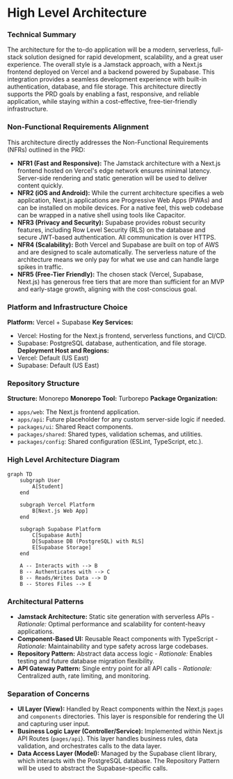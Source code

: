 # High Level Architecture

### Technical Summary

The architecture for the to-do application will be a modern, serverless, full-stack solution designed for rapid development, scalability, and a great user experience. The overall style is a Jamstack approach, with a Next.js frontend deployed on Vercel and a backend powered by Supabase. This integration provides a seamless development experience with built-in authentication, database, and file storage. This architecture directly supports the PRD goals by enabling a fast, responsive, and reliable application, while staying within a cost-effective, free-tier-friendly infrastructure.

### Non-Functional Requirements Alignment

This architecture directly addresses the Non-Functional Requirements (NFRs) outlined in the PRD:

-   **NFR1 (Fast and Responsive):** The Jamstack architecture with a Next.js frontend hosted on Vercel's edge network ensures minimal latency. Server-side rendering and static generation will be used to deliver content quickly.
-   **NFR2 (iOS and Android):** While the current architecture specifies a web application, Next.js applications are Progressive Web Apps (PWAs) and can be installed on mobile devices. For a native feel, this web codebase can be wrapped in a native shell using tools like Capacitor.
-   **NFR3 (Privacy and Security):** Supabase provides robust security features, including Row Level Security (RLS) on the database and secure JWT-based authentication. All communication is over HTTPS.
-   **NFR4 (Scalability):** Both Vercel and Supabase are built on top of AWS and are designed to scale automatically. The serverless nature of the architecture means we only pay for what we use and can handle large spikes in traffic.
-   **NFR5 (Free-Tier Friendly):** The chosen stack (Vercel, Supabase, Next.js) has generous free tiers that are more than sufficient for an MVP and early-stage growth, aligning with the cost-conscious goal.

### Platform and Infrastructure Choice

**Platform:** Vercel + Supabase
**Key Services:**
- Vercel: Hosting for the Next.js frontend, serverless functions, and CI/CD.
- Supabase: PostgreSQL database, authentication, and file storage.
**Deployment Host and Regions:**
- Vercel: Default (US East)
- Supabase: Default (US East)

### Repository Structure

**Structure:** Monorepo
**Monorepo Tool:** Turborepo
**Package Organization:**
- `apps/web`: The Next.js frontend application.
- `apps/api`: Future placeholder for any custom server-side logic if needed.
- `packages/ui`: Shared React components.
- `packages/shared`: Shared types, validation schemas, and utilities.
- `packages/config`: Shared configuration (ESLint, TypeScript, etc.).

### High Level Architecture Diagram

```mermaid
graph TD
    subgraph User
        A[Student]
    end

    subgraph Vercel Platform
        B[Next.js Web App]
    end

    subgraph Supabase Platform
        C[Supabase Auth]
        D[Supabase DB (PostgreSQL) with RLS]
        E[Supabase Storage]
    end

    A -- Interacts with --> B
    B -- Authenticates with --> C
    B -- Reads/Writes Data --> D
    B -- Stores Files --> E
```

### Architectural Patterns

- **Jamstack Architecture:** Static site generation with serverless APIs - _Rationale:_ Optimal performance and scalability for content-heavy applications.
- **Component-Based UI:** Reusable React components with TypeScript - _Rationale:_ Maintainability and type safety across large codebases.
- **Repository Pattern:** Abstract data access logic - _Rationale:_ Enables testing and future database migration flexibility.
- **API Gateway Pattern:** Single entry point for all API calls - _Rationale:_ Centralized auth, rate limiting, and monitoring.

### Separation of Concerns

-   **UI Layer (View):** Handled by React components within the Next.js `pages` and `components` directories. This layer is responsible for rendering the UI and capturing user input.
-   **Business Logic Layer (Controller/Service):** Implemented within Next.js API Routes (`pages/api`). This layer handles business rules, data validation, and orchestrates calls to the data layer.
-   **Data Access Layer (Model):** Managed by the Supabase client library, which interacts with the PostgreSQL database. The Repository Pattern will be used to abstract the Supabase-specific calls.

